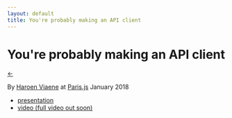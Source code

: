 ```yaml
---
layout: default
title: You're probably making an API client
---
```


# You're probably making an API client

[←](../..)

By [Haroen Viaene](https://haroen.me) at [Paris.js](https://parisjs.org/meetup/2018-01-31) January 2018

* [presentation](apiclient.pdf)
* [video (full video out soon)](https://twitter.com/mauriz/status/958768177252618240)
